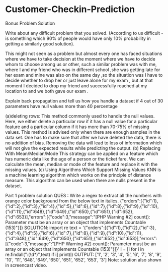 # Customer-Checkin-Prediction

Bonus Problem Solution

Write about any difficult problem that you solved. (According to us difficult - is something which 90% of people would have only 10% probability in getting a similarly good solution).

This might not seen as a problem but almost every one has faced situations where we have to take decision at the moment where we have to decide whom to choose among us or other, such a similar problem was with me, where I and my friend who was in different school ,she was getting late for her exam and mine was also on the same day ,so the situation was I have to decide whether to drop her or just leave alone for my exam ,
but at that moment I decided to  drop my friend and successfully reached at my location to and we both gave our exam .

Explain back propagation and tell us how you handle a dataset if 4 out of 30 parameters have null values more than 40 percentage

(a)deleting rows:
This method commonly used to handle the null values. Here, we either delete a particular row if it has a null value for a particular feature and a particular column if it has more than 70-75% of missing values. This method is advised only when there are enough samples in the data set. One has to make sure that after we have deleted the data, there is no addition of bias. Removing the data will lead to loss of information which will not give the expected results while predicting the output.
(b) Replacing With Mean/Median/Mode
This strategy can be applied on a feature which has numeric data like the age of a person or the ticket fare. We can calculate the mean, median or mode of the feature and replace it with the missing values.
(c) Using Algorithms Which Support Missing Values
KNN is a machine learning algorithm which works on the principle of distance measure. This algorithm can be used when there are nulls present in the dataset.

Part 1 problem solution
QUES :
Write a regex to extract all the numbers with orange color background from the below text in italics.
{"orders":[{"id":1},{"id":2},{"id":3},{"id":4},{"id":5},{"id":6},{"id":7},{"id":8},{"id":9},{"id":10},{"id":11},{"id":648},{"id":649},{"id":650},{"id":651},{"id":652},{"id":653}],"errors":[{"code":3,"message":"[PHP Warning #2] count(): Parameter must be an array or an object that implements Countable (153)"}]}
SOLUTION:
import re
text = '{"orders":[{"id":1},{"id":2},{"id":3},{"id":4},{"id":5},{"id":6},{"id":7},{"id":8},{"id":9},{"id":10},{"id":11},{"id":648},{"id":649},{"id":650},{"id":651},{"id":652},{"id":653}],"errors":[{"code":3,"message":"[PHP Warning #2] count(): Parameter must be an array or an object that implements Countable (153)"}]}'
l = [i for i in re.findall(":(\d*)",text) if i]
print(l)
OUTPUT:
['1', '2', '3', '4', '5', '6', '7', '8', '9', '10', '11', '648', '649', '650', '651', '652', '653', '3']
Note: solution also shown in screencast video.

